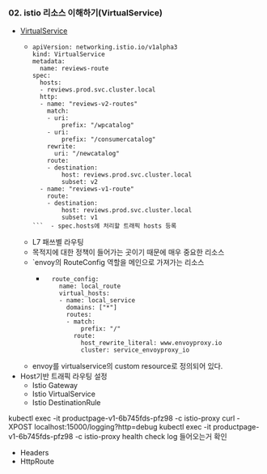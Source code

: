 ### 02. istio 리소스 이해하기(VirtualService)

- [VirtualService](https://istio.io/latest/docs/reference/config/networking/virtual-service/)
  - ```
    apiVersion: networking.istio.io/v1alpha3
    kind: VirtualService
    metadata:
      name: reviews-route
    spec:
      hosts:
      - reviews.prod.svc.cluster.local
      http:
      - name: "reviews-v2-routes"
        match:
        - uri:
            prefix: "/wpcatalog"
        - uri:
            prefix: "/consumercatalog"
        rewrite:
          uri: "/newcatalog"
        route:
        - destination:
            host: reviews.prod.svc.cluster.local
            subset: v2
      - name: "reviews-v1-route"
        route:
        - destination:
            host: reviews.prod.svc.cluster.local
            subset: v1    
    ```  - spec.hosts에 처리할 트래픽 hosts 등록
  - L7 패쓰별 라우팅
  - 목적지에 대한 정책이 들어가는 곳이기 때문에 매우 중요한 리소스
  - `envoy의 RouteConfig 역할을 메인으로 가져가는 리소스
    - ```
        route_config:
          name: local_route
          virtual_hosts:
          - name: local_service
            domains: ["*"]
            routes:
            - match:
                prefix: "/"
              route:
                host_rewrite_literal: www.envoyproxy.io
                cluster: service_envoyproxy_io
      ```
  - envoy를 virtualservice의 custom resource로 정의되어 있다.
- Host기반 트래픽 라우팅 설정
  - Istio Gateway
  - Istio VirtualService
  - Istio DestinationRule

kubectl exec -it productpage-v1-6b745fds-pfz98 -c istio-proxy
curl -XPOST localhost:15000/logging?http=debug
kubectl exec -it productpage-v1-6b745fds-pfz98 -c istio-proxy
health check log 들어오는거 확인

- Headers
- HttpRoute